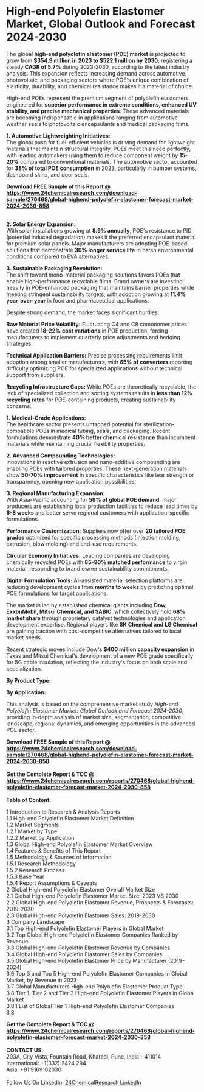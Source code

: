 <h1>High-end Polyolefin Elastomer Market, Global Outlook and Forecast 2024-2030</h1><p>The global <strong>high-end polyolefin elastomer (POE) market</strong> is projected to grow from <strong>$354.9 million in 2023 to $522.1 million by 2030</strong>, registering a steady <strong>CAGR of 5.7%</strong> during 2023-2030, according to the latest industry analysis. This expansion reflects increasing demand across automotive, photovoltaic, and packaging sectors where POE's unique combination of elasticity, durability, and chemical resistance makes it a material of choice.</p><p>High-end POEs represent the premium segment of polyolefin elastomers, engineered for <strong>superior performance in extreme conditions, enhanced UV stability, and precise mechanical properties</strong>. These advanced materials are becoming indispensable in applications ranging from automotive weather seals to photovoltaic encapsulants and medical packaging films.</p><p><strong>1. Automotive Lightweighting Initiatives:</strong><br>
The global push for fuel-efficient vehicles is driving demand for lightweight materials that maintain structural integrity. POEs meet this need perfectly, with leading automakers using them to reduce component weight by <strong>15-20%</strong> compared to conventional materials. The automotive sector accounted for <strong>38% of total POE consumption</strong> in 2023, particularly in bumper systems, dashboard skins, and door seals.</p><div><b>Download FREE Sample of this Report @ 
            <a href="https://www.24chemicalresearch.com/download-sample/270468/global-highend-polyolefin-elastomer-forecast-market-2024-2030-858">
            https://www.24chemicalresearch.com/download-sample/270468/global-highend-polyolefin-elastomer-forecast-market-2024-2030-858</a></b></div><br><p><strong>2. Solar Energy Expansion:</strong><br>
With solar installations growing at <strong>8.9% annually</strong>, POE's resistance to PID (potential induced degradation) makes it the preferred encapsulant material for premium solar panels. Major manufacturers are adopting POE-based solutions that demonstrate <strong>30% longer service life</strong> in harsh environmental conditions compared to EVA alternatives.</p><p><strong>3. Sustainable Packaging Revolution:</strong><br>
The shift toward mono-material packaging solutions favors POEs that enable high-performance recyclable films. Brand owners are investing heavily in POE-enhanced packaging that maintains barrier properties while meeting stringent sustainability targets, with adoption growing at <strong>11.4% year-over-year</strong> in food and pharmaceutical applications.</p><p>Despite strong demand, the market faces significant hurdles:</p><p><strong>Raw Material Price Volatility:</strong> Fluctuating C4 and C8 comonomer prices have created <strong>18-22% cost variations</strong> in POE production, forcing manufacturers to implement quarterly price adjustments and hedging strategies.</p><p><strong>Technical Application Barriers:</strong> Precise processing requirements limit adoption among smaller manufacturers, with <strong>65% of converters</strong> reporting difficulty optimizing POE for specialized applications without technical support from suppliers.</p><p><strong>Recycling Infrastructure Gaps:</strong> While POEs are theoretically recyclable, the lack of specialized collection and sorting systems results in <strong>less than 12% recycling rates</strong> for POE-containing products, creating sustainability concerns.</p><p><strong>1. Medical-Grade Applications:</strong><br>
The healthcare sector presents untapped potential for sterilization-compatible POEs in medical tubing, seals, and packaging. Recent formulations demonstrate <strong>40% better chemical resistance</strong> than incumbent materials while maintaining crucial flexibility properties.</p><p><strong>2. Advanced Compounding Technologies:</strong><br>
Innovations in reactive extrusion and nano-additive compounding are enabling POEs with tailored properties. These next-generation materials show <strong>50-70% improvement</strong> in specific characteristics like tear strength or transparency, opening new application possibilities.</p><p><strong>3. Regional Manufacturing Expansion:</strong><br>
With Asia-Pacific accounting for <strong>58% of global POE demand</strong>, major producers are establishing local production facilities to reduce lead times by <strong>6-8 weeks</strong> and better serve regional customers with application-specific formulations.</p><p><strong>Performance Customization:</strong> Suppliers now offer over <strong>20 tailored POE grades</strong> optimized for specific processing methods (injection molding, extrusion, blow molding) and end-use requirements.</p><p><strong>Circular Economy Initiatives:</strong> Leading companies are developing chemically recycled POEs with <strong>85-90% matched performance</strong> to virgin material, responding to brand owner sustainability commitments.</p><p><strong>Digital Formulation Tools:</strong> AI-assisted material selection platforms are reducing development cycles from <strong>months to weeks</strong> by predicting optimal POE formulations for target applications.</p><p>The market is led by established chemical giants including <strong>Dow, ExxonMobil, Mitsui Chemical, and SABIC</strong>, which collectively hold <strong>68% market share</strong> through proprietary catalyst technologies and application development expertise. Regional players like <strong>SK Chemical and LG Chemical</strong> are gaining traction with cost-competitive alternatives tailored to local market needs.</p><p>Recent strategic moves include Dow's <strong>$400 million capacity expansion</strong> in Texas and Mitsui Chemical's development of a new POE grade specifically for 5G cable insulation, reflecting the industry's focus on both scale and specialization.</p><p><strong>By Product Type:</strong></p><p><strong>By Application:</strong></p><p>This analysis is based on the comprehensive market study <em>High-end Polyolefin Elastomer Market: Global Outlook and Forecast 2024-2030</em>, providing in-depth analysis of market size, segmentation, competitive landscape, regional dynamics, and emerging opportunities in the advanced POE sector.</p><div><b>Download FREE Sample of this Report @ 
            <a href="https://www.24chemicalresearch.com/download-sample/270468/global-highend-polyolefin-elastomer-forecast-market-2024-2030-858">
            https://www.24chemicalresearch.com/download-sample/270468/global-highend-polyolefin-elastomer-forecast-market-2024-2030-858</a></b></div><br><div><b>Get the Complete Report & TOC @ 
            <a href="https://www.24chemicalresearch.com/reports/270468/global-highend-polyolefin-elastomer-forecast-market-2024-2030-858">
            https://www.24chemicalresearch.com/reports/270468/global-highend-polyolefin-elastomer-forecast-market-2024-2030-858</a></b></div><br>
            <b>Table of Content:</b><p>1 Introduction to Research & Analysis Reports<br />
    1.1 High-end Polyolefin Elastomer Market Definition<br />
    1.2 Market Segments<br />
        1.2.1 Market by Type<br />
        1.2.2 Market by Application<br />
    1.3 Global High-end Polyolefin Elastomer Market Overview<br />
    1.4 Features & Benefits of This Report<br />
    1.5 Methodology & Sources of Information<br />
        1.5.1 Research Methodology<br />
        1.5.2 Research Process<br />
        1.5.3 Base Year<br />
        1.5.4 Report Assumptions & Caveats<br />
2 Global High-end Polyolefin Elastomer Overall Market Size<br />
    2.1 Global High-end Polyolefin Elastomer Market Size: 2023 VS 2030<br />
    2.2 Global High-end Polyolefin Elastomer Revenue, Prospects & Forecasts: 2019-2030<br />
    2.3 Global High-end Polyolefin Elastomer Sales: 2019-2030<br />
3 Company Landscape<br />
    3.1 Top High-end Polyolefin Elastomer Players in Global Market<br />
    3.2 Top Global High-end Polyolefin Elastomer Companies Ranked by Revenue<br />
    3.3 Global High-end Polyolefin Elastomer Revenue by Companies<br />
    3.4 Global High-end Polyolefin Elastomer Sales by Companies<br />
    3.5 Global High-end Polyolefin Elastomer Price by Manufacturer (2019-2024)<br />
    3.6 Top 3 and Top 5 High-end Polyolefin Elastomer Companies in Global Market, by Revenue in 2023<br />
    3.7 Global Manufacturers High-end Polyolefin Elastomer Product Type<br />
    3.8 Tier 1, Tier 2 and Tier 3 High-end Polyolefin Elastomer Players in Global Market<br />
        3.8.1 List of Global Tier 1 High-end Polyolefin Elastomer Companies<br />
        3.8</p><div><b>Get the Complete Report & TOC @ 
            <a href="https://www.24chemicalresearch.com/reports/270468/global-highend-polyolefin-elastomer-forecast-market-2024-2030-858">
            https://www.24chemicalresearch.com/reports/270468/global-highend-polyolefin-elastomer-forecast-market-2024-2030-858</a></b></div><br><b>CONTACT US:</b><br>
            203A, City Vista, Fountain Road, Kharadi, Pune, India - 411014<br>
            International: +1(332) 2424 294<br>
            Asia: +91 9169162030 <br><br>
            Follow Us On LinkedIn: <a href="https://www.linkedin.com/company/24chemicalresearch/">24ChemicalResearch LinkedIn</a>